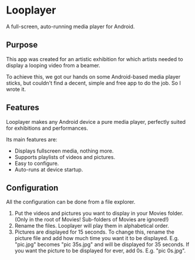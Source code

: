 Looplayer
=========

A full-screen, auto-running media player for Android.

## Purpose

This app was created for an artistic exhibition for which artists needed to display a looping video from a beamer.

To achieve this, we got our hands on some Android-based media player sticks, but couldn't find a decent, simple and free app to do the job. So I wrote it.

## Features

Looplayer makes any Android device a pure media player, perfectly suited for exhibitions and performances.

Its main features are:
- Displays fullscreen media, nothing more.
- Supports playlists of videos and pictures.
- Easy to configure.
- Auto-runs at device startup.

## Configuration

All the configuration can be done from a file explorer.

1. Put the videos and pictures you want to display in your Movies folder. (Only in the root of Movies! Sub-folders of Movies are ignored!)
2. Rename the files. Looplayer will play them in alphabetical order.
3. Pictures are displayed for 15 seconds. To change this, rename the picture file and add how much time you want it to be displayed. E.g. "pic.jpg" becomes "pic 35s.jpg" and will be displayed for 35 seconds. If you want the picture to be displayed for ever, add 0s. E.g. "pic 0s.jpg".

